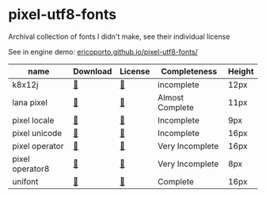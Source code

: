 # pixel-utf8-fonts
Archival collection of fonts I didn't make, see their individual license

See in engine demo: [ericoporto.github.io/pixel-utf8-fonts/](https://ericoporto.github.io/pixel-utf8-fonts/index.html)


| name            | Download                                | License                          | Completeness    | Height |
|-----------------|-----------------------------------------|----------------------------------|-----------------|--------|
| k8x12j          | [🔽](k8x12j/k8x12j.ttf)                 | [📜](k8x12j/LICENSE.txt)         | incomplete      | 12px   |
| lana pixel      | [🔽](lanapixel/LanaPixel.ttf)           | [📜](lanapixel/LICENSE.txt)      | Almost Complete | 11px   |
| pixel locale    | [🔽](pixellocale/pixellocale-v-1-4.ttf) | [📜](pixellocale/LICENSE.txt)    | Incomplete      | 9px    |
| pixel unicode   | [🔽](pixel_unicode/Pixel-UniCode.ttf)   | [📜](pixel_unicode/LICENSE.txt)  | Incomplete      | 16px   |
| pixel operator  | [🔽](pixeloperator/PixelOperator.ttf)   | [📜](pixeloperator/LICENSE.txt)  | Very Incomplete | 16px   |
| pixel operator8 | [🔽](pixeloperator8/PixelOperator8.ttf) | [📜](pixeloperator8/LICENSE.txt) | Very Incomplete | 8px    |
| unifont         | [🔽](unifont/unifont-14.0.04.ttf)       | [📜](unifont/LICENSE.txt)        | Complete        | 16px   |
